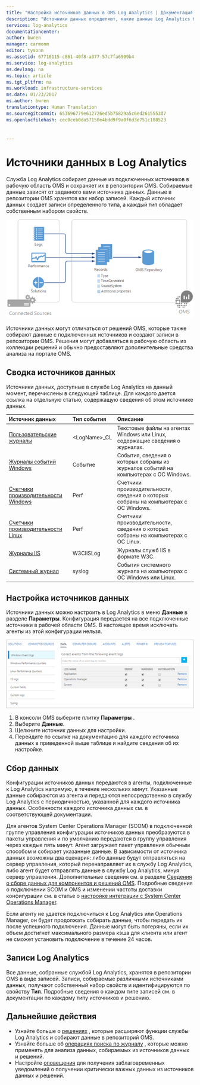 ```yaml
---
title: "Настройка источников данных в OMS Log Analytics | Документация Майкрософт"
description: "Источники данных определяют, какие данные Log Analytics будет собирать из агентов и других подключенных источников.  В этой статье описывается, каким образом служба Log Analytics использует источники данных, и рассказывается, как их настраивать, а также приводятся общие сведения о различных доступных источниках данных."
services: log-analytics
documentationcenter: 
author: bwren
manager: carmonm
editor: tysonn
ms.assetid: 67710115-c861-40f8-a377-57c7fa6909b4
ms.service: log-analytics
ms.devlang: na
ms.topic: article
ms.tgt_pltfrm: na
ms.workload: infrastructure-services
ms.date: 01/23/2017
ms.author: bwren
translationtype: Human Translation
ms.sourcegitcommit: 653696779e612726ed5b75829a5c6ed2615553d7
ms.openlocfilehash: cec0ceb0da57150e4bdd9f9a0f6d3e751c108523


---
```

# <a name="data-sources-in-log-analytics"></a>Источники данных в Log Analytics
Служба Log Analytics собирает данные из подключенных источников в рабочую область OMS и сохраняет их в репозитории OMS.  Собираемые данные зависят от заданного вами источника данных.  Данные в репозитории OMS хранятся как набор записей.  Каждый источник данных создает записи определенного типа, а каждый тип обладает собственным набором свойств.

![Сбор данных в службе Log Analytics](./media/log-analytics-data-sources/overview.png)

Источники данных могут отличаться от решений OMS, которые также собирают данные с подключенных источников и создают записи в репозитории OMS.  Решения могут добавляться в рабочую область из коллекции решений и обычно предоставляют дополнительные средства анализа на портале OMS.  

## <a name="summary-of-data-sources"></a>Сводка источников данных
Источники данных, доступные в службе Log Analytics на данный момент, перечислены в следующей таблице.  Для каждого дается ссылка на отдельную статью, содержащую сведения об этом источнике данных.

| Источник данных | Тип события | Описание |
|:--- |:--- |:--- |
| [Пользовательские журналы](log-analytics-data-sources-custom-logs.md) |\<LogName\>_CL |Текстовые файлы на агентах Windows или Linux, содержащие сведения о журналах. |
| [Журналы событий Windows](log-analytics-data-sources-windows-events.md) |Событие |События, сведения о которых собраны из журналов событий на компьютерах с ОС Windows. |
| [Счетчики производительности Windows](log-analytics-data-sources-performance-counters.md) |Perf |Счетчики производительности, сведения о которых собраны на компьютерах с ОС Windows. |
| [Счетчики производительности Linux](log-analytics-data-sources-performance-counters.md) |Perf |Счетчики производительности, сведения о которых собраны на компьютерах с ОС Linux. |
| [Журналы IIS](log-analytics-data-sources-iis-logs.md) |W3CIISLog |Журналы служб IIS в формате W3C. |
| [Системный журнал](log-analytics-data-sources-syslog.md) |syslog |События системного журнала на компьютерах с ОС Windows или Linux. |

## <a name="configuring-data-sources"></a>Настройка источников данных
Источники данных можно настроить в Log Analytics в меню **Данные** в разделе **Параметры**.  Конфигурация передается на все подключенные источники в рабочей области OMS.  В настоящее время исключать агенты из этой конфигурации нельзя.

![Настройка событий Windows](./media/log-analytics-data-sources/configure-events.png)

1. В консоли OMS выберите плитку **Параметры** .
2. Выберите **Данные**.
3. Щелкните источник данных для настройки.
4. Перейдите по ссылке на документацию для каждого источника данных в приведенной выше таблице и найдите сведения об их настройке.

## <a name="data-collection"></a>Сбор данных
Конфигурации источников данных передаются в агенты, подключенные к Log Analytics напрямую, в течение нескольких минут.  Указанные данные собираются из агента и передаются непосредственно в службу Log Analytics с периодичностью, указанной для каждого источника данных.  Особенности каждого источника данных см. в соответствующей документации.

Для агентов System Center Operations Manager (SCOM) в подключенной группе управления конфигурации источников данных преобразуются в пакеты управления и по умолчанию передаются в группу управления через каждые пять минут.  Агент загружает пакет управления обычным способом и собирает указанные данные. В зависимости от источника данных возможны два сценария: либо данные будут отправляться на сервер управления, который перенаправляет их в службу Log Analytics, либо агент будет отправлять данные в службу Log Analytics, минуя сервер управления. Дополнительные сведения см. в разделе [Сведения о сборе данных для компонентов и решений OMS](log-analytics-add-solutions.md#data-collection-details).  Подробные сведения о подключении SCOM и OMS и изменении частоты доставки конфигурации см. в статье о [настройке интеграции с System Center Operations Manager](log-analytics-om-agents.md).

Если агенту не удается подключиться к Log Analytics или Operations Manager, он будет продолжать собирать данные, чтобы передать их после успешного подключения.  Данные могут быть потеряны, если их объем достигнет максимального размера кэша для клиента или агент не сможет установить подключение в течение 24 часов.

## <a name="log-analytics-records"></a>Записи Log Analytics
Все данные, собранные службой Log Analytics, хранятся в репозитории OMS в виде записей.  Записи, собираемые различными источниками данных, получают собственный набор свойств и идентифицируются по свойству **Тип**.  Подробные сведения о каждом типе записей см. в документации по каждому типу источников и решению.

## <a name="next-steps"></a>Дальнейшие действия
* Узнайте больше о [решениях](log-analytics-add-solutions.md) , которые расширяют функции службы Log Analytics и собирают данные в репозиторий OMS.
* Узнайте больше об [операциях поиска по журналу](log-analytics-log-searches.md) , которые можно применять для анализа данных, собираемых из источников данных и решений.  
* Настройте [оповещения](log-analytics-alerts.md) для получения заблаговременных уведомлений о получении критически важных данных из источников данных и решений.



<!--HONumber=Jan17_HO4-->


